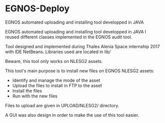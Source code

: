 # EGNOS-Deploy
EGNOS automated uploading and installing tool developped in JAVA

EGNOS automated uploading and installing tool developped in JAVA
I reused different classes implemented in the EGNOS audit tool.

Tool designed and implemented during Thales Alenia Space internship 2017 with IDE NetBeans. Libraries used are located in lib/

Beware, this tool only works on NLESG2 assets.

This tool's main purpose is to install new files on EGNOS NLESG2 assets: 
- Identify and manage the mode of the asset
- Upload the files to install in FTP to the asset
- Install the files
- Run with the new files

Files to upload are given in UPLOAD/NLESG2/ directory.

A GUI was also design in order to make the use of this tool easier.
